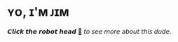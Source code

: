 # ʏᴏ, ɪ'ᴍ ᴊɪᴍ

𝘾𝙡𝙞𝙘𝙠 𝙩𝙝𝙚 𝙧𝙤𝙗𝙤𝙩 𝙝𝙚𝙖𝙙 <a href="https://jimquincy.tech/About/" target="_blank" > 🤖</a> 𝘵𝘰 𝘴𝘦𝘦 𝘮𝘰𝘳𝘦 𝘢𝘣𝘰𝘶𝘵 𝘵𝘩𝘪𝘴 𝘥𝘶𝘥𝘦.


